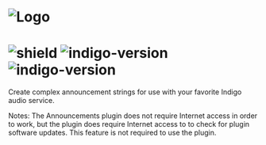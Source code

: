 # ![Logo](https://github.com/DaveL17/Announcements/wiki/img/img_announcementsLogo.png)  
# ![shield](https://img.shields.io/github/release/DaveL17/Announcements.svg) ![indigo-version](https://img.shields.io/badge/Indigo-7.0-blueviolet.svg) ![indigo-version](https://img.shields.io/badge/Python-2.7-darkgreen.svg)

Create complex announcement strings for use with your favorite Indigo audio service. 

Notes: The Announcements plugin does not require Internet access in order to work, but 
the plugin does require Internet access to to check for plugin software updates.  This 
feature is not required to use the plugin.

